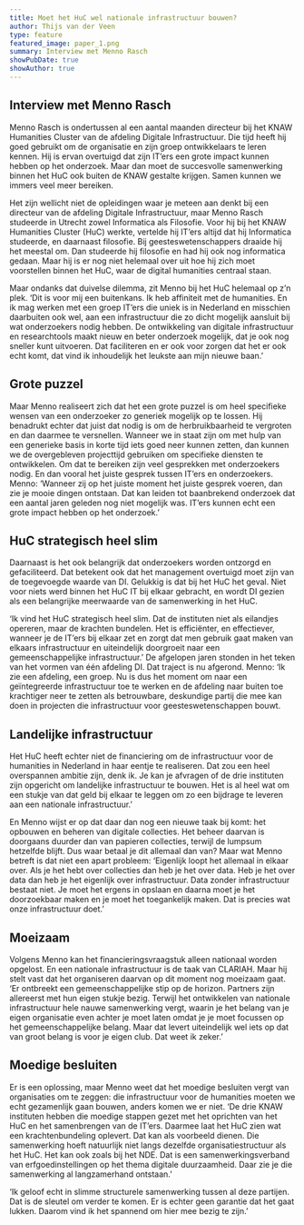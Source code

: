 ```yaml
---
title: Moet het HuC wel nationale infrastructuur bouwen?
author: Thijs van der Veen
type: feature
featured_image: paper_1.png
summary: Interview met Menno Rasch
showPubDate: true
showAuthor: true
---
```


## Interview met Menno Rasch


Menno Rasch is ondertussen al een aantal maanden directeur bij het KNAW Humanities Cluster van de afdeling Digitale Infrastructuur. Die tijd heeft hij goed gebruikt om de organisatie en zijn groep ontwikkelaars te leren kennen. Hij is ervan overtuigd dat zijn IT’ers een grote impact kunnen hebben op het onderzoek. Maar dan moet de succesvolle samenwerking binnen het HuC ook buiten de KNAW gestalte krijgen. Samen kunnen we immers veel meer bereiken.

Het zijn wellicht niet de opleidingen waar je meteen aan denkt bij een directeur van de afdeling Digitale Infrastructuur, maar Menno Rasch studeerde in Utrecht zowel Informatica als Filosofie. Voor hij bij het KNAW Humanities Cluster (HuC) werkte, vertelde hij IT’ers altijd dat hij Informatica studeerde, en daarnaast filosofie. Bij geesteswetenschappers draaide hij het meestal om. Dan studeerde hij filosofie en had hij ook nog informatica gedaan. Maar hij is er nog niet helemaal over uit hoe hij zich moet voorstellen binnen het HuC, waar de digital humanities centraal staan.

Maar ondanks dat duivelse dilemma, zit Menno bij het HuC helemaal op z’n plek. ‘Dit is voor mij een buitenkans. Ik heb affiniteit met de humanities. En ik mag werken met een groep IT’ers die uniek is in Nederland en misschien daarbuiten ook wel, aan een infrastructuur die zo dicht mogelijk aansluit bij wat onderzoekers nodig hebben. De ontwikkeling van digitale infrastructuur en researchtools maakt nieuw en beter onderzoek mogelijk, dat je ook nog sneller kunt uitvoeren. Dat faciliteren en er ook voor zorgen dat het er ook echt komt, dat vind ik inhoudelijk het leukste aan mijn nieuwe baan.’

## Grote puzzel

Maar Menno realiseert zich dat het een grote puzzel is om heel specifieke wensen van een onderzoeker zo generiek mogelijk op te lossen. Hij benadrukt echter dat juist dat nodig is om de herbruikbaarheid te vergroten en dan daarmee te versnellen. Wanneer we in staat zijn om met hulp van een generieke basis in korte tijd iets goed neer kunnen zetten, dan kunnen we de overgebleven projecttijd gebruiken om specifieke diensten te ontwikkelen.
Om dat te bereiken zijn veel gesprekken met onderzoekers nodig. En dan vooral het juiste gesprek tussen IT’ers en onderzoekers. Menno: ‘Wanneer zij op het juiste moment het juiste gesprek voeren, dan zie je mooie dingen ontstaan. Dat kan leiden tot baanbrekend onderzoek dat een aantal jaren geleden nog niet mogelijk was. IT’ers kunnen echt een grote impact hebben op het onderzoek.’

## HuC strategisch heel slim

Daarnaast is het ook belangrijk dat onderzoekers worden ontzorgd en gefaciliteerd. Dat betekent ook dat het management overtuigd moet zijn van de toegevoegde waarde van DI. Gelukkig is dat bij het HuC het geval. Niet voor niets werd binnen het HuC IT bij elkaar gebracht, en wordt DI gezien als een belangrijke meerwaarde van de samenwerking in het HuC.

‘Ik vind het HuC strategisch heel slim. Dat de instituten niet als eilandjes opereren, maar de krachten bundelen. Het is efficiënter, en effectiever, wanneer je de IT’ers bij elkaar zet en zorgt dat men gebruik gaat maken van elkaars infrastructuur en uiteindelijk doorgroeit naar een gemeenschappelijke infrastructuur.’
De afgelopen jaren stonden in het teken van het vormen van één afdeling DI. Dat traject is nu afgerond. Menno: ‘Ik zie een afdeling, een groep. Nu is dus het moment om naar een geïntegreerde infrastructuur toe te werken en de afdeling naar buiten toe krachtiger neer te zetten als betrouwbare, deskundige partij die mee kan doen in projecten die infrastructuur voor geesteswetenschappen bouwt.

## Landelijke infrastructuur

Het HuC heeft echter niet de financiering om de infrastructuur voor de humanities in Nederland in haar eentje te realiseren. Dat zou een heel overspannen ambitie zijn, denk ik. Je kan je afvragen of de drie instituten zijn opgericht om landelijke infrastructuur te bouwen. Het is al heel wat om een stukje van dat geld bij elkaar te leggen om zo een bijdrage te leveren aan een nationale infrastructuur.’

En Menno wijst er op dat daar dan nog een nieuwe taak bij komt: het opbouwen en beheren van digitale collecties. Het beheer daarvan is doorgaans duurder dan van papieren collecties, terwijl de lumpsum hetzelfde blijft. Dus waar betaal je dit allemaal dan van?
Maar wat Menno betreft is dat niet een apart probleem: ‘Eigenlijk loopt het allemaal in elkaar over. Als je het hebt over collecties dan heb je het over data. Heb je het over data dan heb je het eigenlijk over infrastructuur. Data zonder infrastructuur bestaat niet. Je moet het ergens in opslaan en daarna moet je het doorzoekbaar maken en je moet het toegankelijk maken. Dat is precies wat onze infrastructuur doet.’

## Moeizaam

Volgens Menno kan het financieringsvraagstuk alleen nationaal worden opgelost. En een nationale infrastructuur is de taak van CLARIAH. Maar hij stelt vast dat het organiseren daarvan op dit moment nog moeizaam gaat. ‘Er ontbreekt een gemeenschappelijke stip op de horizon. Partners zijn allereerst met hun eigen stukje bezig. Terwijl het ontwikkelen van nationale infrastructuur hele nauwe samenwerking vergt, waarin je het belang van je eigen organisatie even achter je moet laten omdat je je moet focussen op het gemeenschappelijke belang. Maar dat levert uiteindelijk wel iets op dat van groot belang is voor je eigen club. Dat weet ik zeker.’

## Moedige besluiten

Er is een oplossing, maar Menno weet dat het moedige besluiten vergt van organisaties om te zeggen: die infrastructuur voor de humanities moeten we echt gezamenlijk gaan bouwen, anders komen we er niet. ‘De drie KNAW instituten hebben die moedige stappen gezet met het oprichten van het HuC en het samenbrengen van de IT’ers. Daarmee laat het HuC zien wat een krachtenbundeling oplevert. Dat kan als voorbeeld dienen. Die samenwerking hoeft natuurlijk niet langs dezelfde organisatiestructuur als het HuC. Het kan ook zoals bij het NDE. Dat is een samenwerkingsverband van erfgoedinstellingen op het thema digitale duurzaamheid. Daar zie je die samenwerking al langzamerhand ontstaan.’

‘Ik geloof echt in slimme structurele samenwerking tussen al deze partijen. Dat is de sleutel om verder te komen. Er is echter geen garantie dat het gaat lukken. Daarom vind ik het spannend om hier mee bezig te zijn.’
